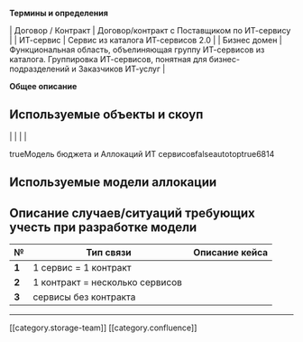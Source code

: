  **Термины и определения** 

| Договор / Контракт | Договор/контракт с Поставщиком по ИТ-сервису | 
| ИТ-сервис | Сервис из каталога ИТ-сервисов 2.0 | 
| Бизнес домен | Функциональная область, объелиняющая группу ИТ-сервисов из каталога. Группировка ИТ-сервисов, понятная для бизнес-подразделений и Заказчиков ИТ-услуг | 

 **Общее описание** 
## Используемые объекты и скоуп


|  |  |  | 

trueМодель бюджета и Аллокаций ИТ сервисовfalseautotoptrue6814


## Используемые модели аллокации





## Описание случаев/ситуаций требующих учесть при разработке модели


| № | Тип связи | Описание кейса | 
|  --- |  --- |  --- | 
|  **1**  | 1 сервис = 1 контракт |  | 
|  **2**  | 1 контракт = несколько сервисов  |  | 
|  **3**  | сервисы без контракта |  | 







*****

[[category.storage-team]] 
[[category.confluence]] 
